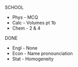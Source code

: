 SCHOOL
- Phys - MCQ
- Calc - Volumes pt 1b
- Chem - 2 & 4

DONE
- Engl - None
- Econ - Name pronounciation
- Stat - Homogeneity

